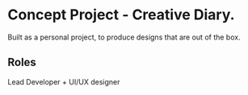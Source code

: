# Concept Project - Creative Diary.
Built as a personal project, to produce designs that are out of the box.

## Roles
Lead Developer + UI/UX designer

